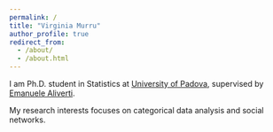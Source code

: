 ```yaml
---
permalink: /
title: "Virginia Murru"
author_profile: true
redirect_from: 
  - /about/
  - /about.html
---
```

I am Ph.D. student in Statistics at [University of Padova](https://www.unipd.it), supervised by [Emanuele Aliverti](https://emanuelealiverti.github.io).

My research interests focuses on categorical data analysis and social networks.
